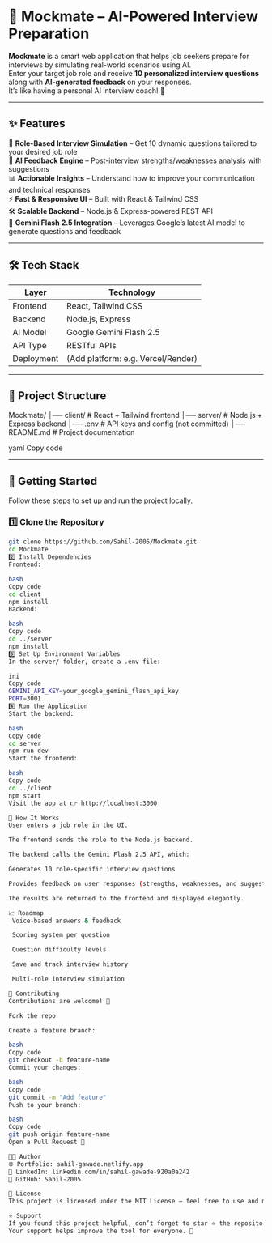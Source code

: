 # 🎯 Mockmate – AI-Powered Interview Preparation

**Mockmate** is a smart web application that helps job seekers prepare for interviews by simulating real-world scenarios using AI.  
Enter your target job role and receive **10 personalized interview questions** along with **AI-generated feedback** on your responses.  
It’s like having a personal AI interview coach! 🚀

---

## ✨ Features

🎤 **Role-Based Interview Simulation** – Get 10 dynamic questions tailored to your desired job role  
🧠 **AI Feedback Engine** – Post-interview strengths/weaknesses analysis with suggestions  
📊 **Actionable Insights** – Understand how to improve your communication and technical responses  
⚡ **Fast & Responsive UI** – Built with React & Tailwind CSS  
🛠️ **Scalable Backend** – Node.js & Express-powered REST API  
🤖 **Gemini Flash 2.5 Integration** – Leverages Google’s latest AI model to generate questions and feedback

---

## 🛠️ Tech Stack

| Layer       | Technology                        |
|------------|------------------------------------|
| Frontend   | React, Tailwind CSS                |
| Backend    | Node.js, Express                   |
| AI Model   | Google Gemini Flash 2.5            |
| API Type   | RESTful APIs                       |
| Deployment | (Add platform: e.g. Vercel/Render) |

---

## 📂 Project Structure

Mockmate/
│── client/ # React + Tailwind frontend
│── server/ # Node.js + Express backend
│── .env # API keys and config (not committed)
│── README.md # Project documentation

yaml
Copy code

---

## 🚀 Getting Started

Follow these steps to set up and run the project locally.

### 1️⃣ Clone the Repository

```bash
git clone https://github.com/Sahil-2005/Mockmate.git
cd Mockmate
2️⃣ Install Dependencies
Frontend:

bash
Copy code
cd client
npm install
Backend:

bash
Copy code
cd ../server
npm install
3️⃣ Set Up Environment Variables
In the server/ folder, create a .env file:

ini
Copy code
GEMINI_API_KEY=your_google_gemini_flash_api_key
PORT=3001
4️⃣ Run the Application
Start the backend:

bash
Copy code
cd server
npm run dev
Start the frontend:

bash
Copy code
cd ../client
npm start
Visit the app at 👉 http://localhost:3000

🧪 How It Works
User enters a job role in the UI.

The frontend sends the role to the Node.js backend.

The backend calls the Gemini Flash 2.5 API, which:

Generates 10 role-specific interview questions

Provides feedback on user responses (strengths, weaknesses, and suggestions)

The results are returned to the frontend and displayed elegantly.

📈 Roadmap
 Voice-based answers & feedback

 Scoring system per question

 Question difficulty levels

 Save and track interview history

 Multi-role interview simulation

🤝 Contributing
Contributions are welcome! 🎉

Fork the repo

Create a feature branch:

bash
Copy code
git checkout -b feature-name
Commit your changes:

bash
Copy code
git commit -m "Add feature"
Push to your branch:

bash
Copy code
git push origin feature-name
Open a Pull Request 🚀

👨‍💻 Author
🌐 Portfolio: sahil-gawade.netlify.app
💼 LinkedIn: linkedin.com/in/sahil-gawade-920a0a242
📌 GitHub: Sahil-2005

📜 License
This project is licensed under the MIT License – feel free to use and modify it for your own projects.

⭐ Support
If you found this project helpful, don’t forget to star ⭐ the repository and share it with others!
Your support helps improve the tool for everyone. 🚀
